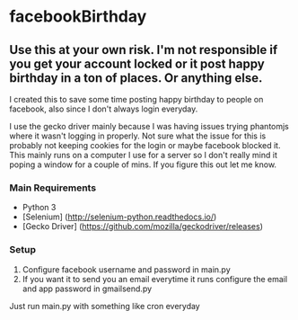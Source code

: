 # facebookBirthday

## Use this at your own risk.  I'm not responsible if you get your account locked or it post happy birthday in a ton of places. Or anything else.

I created this to save some time posting happy birthday to people on facebook, also since I don't always login everyday.

I use the gecko driver mainly because I was having issues trying phantomjs where it wasn't logging in properly.  Not sure what the issue for this is probably not keeping cookies for the login or maybe facebook blocked it.  This mainly runs on a computer I use for a server so I don't really mind it poping a window for a couple of mins.  If you figure this out let me know.

### Main Requirements
* Python 3
* [Selenium] (http://selenium-python.readthedocs.io/)
* [Gecko Driver] (https://github.com/mozilla/geckodriver/releases)

### Setup
1. Configure facebook username and password in main.py
2. If you want it to send you an email everytime it runs configure the email and app password in gmailsend.py

Just run main.py with something like cron everyday